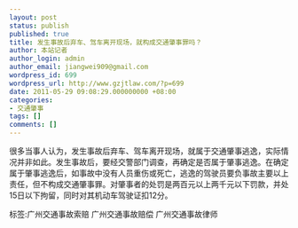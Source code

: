 ```yaml
---
layout: post
status: publish
published: true
title: 发生事故后弃车、驾车离开现场，就构成交通肇事罪吗？
author: 本站记者
author_login: admin
author_email: jiangwei909@gmail.com
wordpress_id: 699
wordpress_url: http://www.gzjtlaw.com/?p=699
date: 2011-05-29 09:08:29.000000000 +08:00
categories:
- 交通肇事
tags: []
comments: []
---
```

很多当事人认为，发生事故后弃车、驾车离开现场，就属于交通肇事逃逸，实际情况并非如此。发生事故后，要经交警部门调查，再确定是否属于肇事逃逸。在确定属于肇事逃逸后，如事故中没有人员重伤或死亡，逃逸的驾驶员要负事故主要以上责任，但不构成交通肇事罪。对肇事者的处罚是两百元以上两千元以下罚款，并处15日以下拘留，同时对其机动车驾驶证扣12分。标签:广州交通事故索赔 广州交通事故赔偿 广州交通事故律师
